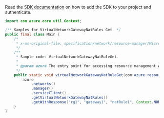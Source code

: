 Read the [SDK documentation](https://github.com/Azure/azure-sdk-for-java/blob/azure-resourcemanager_2.13.0/sdk/resourcemanager/azure-resourcemanager/README.md) on how to add the SDK to your project and authenticate.

```java
import com.azure.core.util.Context;

/** Samples for VirtualNetworkGatewayNatRules Get. */
public final class Main {
    /*
     * x-ms-original-file: specification/network/resource-manager/Microsoft.Network/stable/2021-05-01/examples/VirtualNetworkGatewayNatRuleGet.json
     */
    /**
     * Sample code: VirtualNetworkGatewayNatRuleGet.
     *
     * @param azure The entry point for accessing resource management APIs in Azure.
     */
    public static void virtualNetworkGatewayNatRuleGet(com.azure.resourcemanager.AzureResourceManager azure) {
        azure
            .networks()
            .manager()
            .serviceClient()
            .getVirtualNetworkGatewayNatRules()
            .getWithResponse("rg1", "gateway1", "natRule1", Context.NONE);
    }
}
```

